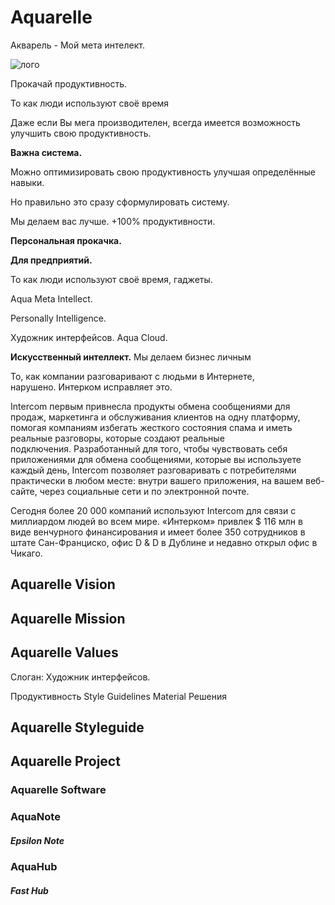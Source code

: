 # Aquarelle
Акварель - Мой мета интелект.

![лого](logo.png)

Прокачай продуктивность.

То как люди используют своё время 


Даже если Вы мега производителен, всегда имеется возможность улучшить свою продуктивность. 

**Важна система.**

Можно оптимизировать свою продуктивность улучшая определённые навыки. 

Но правильно это сразу сформулировать систему.

Мы делаем вас лучше. 
+100% продуктивности.



**Персональная прокачка.**

**Для предприятий.**


То как люди используют своё время, гаджеты. 

Aqua Meta Intellect.

Personally Intelligence. 


Художник интерфейсов. Aqua Cloud.


**Искусственный интеллект.**
Мы делаем бизнес личным

То, как компании разговаривают с людьми в Интернете, нарушено. Интерком исправляет это.

Intercom первым привнесла продукты обмена сообщениями для продаж, маркетинга и обслуживания клиентов на одну платформу, помогая компаниям избегать жесткого состояния спама и иметь реальные разговоры, которые создают реальные подключения. Разработанный для того, чтобы чувствовать себя приложениями для обмена сообщениями, которые вы используете каждый день, Intercom позволяет разговаривать с потребителями практически в любом месте: внутри вашего приложения, на вашем веб-сайте, через социальные сети и по электронной почте.

Сегодня более 20 000 компаний используют Intercom для связи с миллиардом людей во всем мире. «Интерком» привлек $ 116 млн в виде венчурного финансирования и имеет более 350 сотрудников в штате Сан-Франциско, офис D & D в Дублине и недавно открыл офис в Чикаго.




## Aquarelle Vision
## Aquarelle Mission
## Aquarelle Values

Слоган: Художник интерфейсов. 


Продуктивность
Style Guidelines
Material 
Решения 

## Aquarelle Styleguide


## Aquarelle Project

### Aquarelle Software



### AquaNote

##### Epsilon Note


### AquaHub

##### Fast Hub